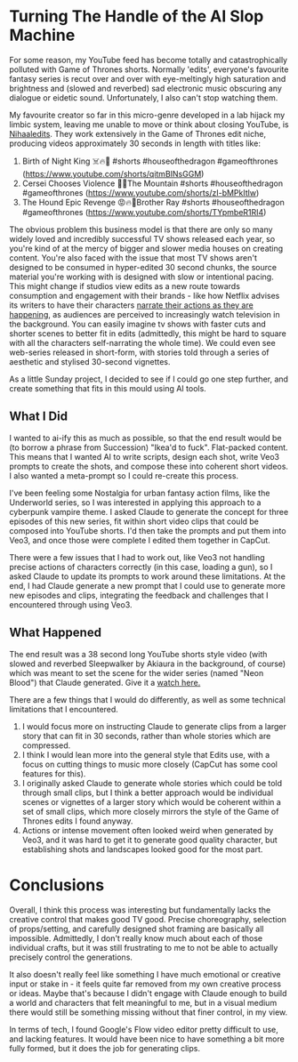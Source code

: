 # Turning The Handle of the AI Slop Machine

For some reason, my YouTube feed has become totally and catastrophically polluted with Game of Thrones shorts. Normally 'edits', everyone's favourite fantasy series is recut over and over with eye-meltingly high saturation and brightness and (slowed and reverbed) sad electronic music obscuring any dialogue or eidetic sound. Unfortunately, I also can't stop watching them. 

My favourite creator so far in this micro-genre developed in a lab hijack my limbic system, leaving me unable to move or think about closing YouTube, is [Nihaaledits](https://www.youtube.com/@Nihaaledits/shorts). They work extensively in the Game of Thrones edit niche, producing videos approximately 30 seconds in length with titles like:

1. Birth of Night King ☠️🔥👑 #shorts #houseofthedragon #gameofthrones (https://www.youtube.com/shorts/qitmBINsGGM)
2. Cersei Chooses Violence 🥶🔥The Mountain #shorts #houseofthedragon #gameofthrones (https://www.youtube.com/shorts/zI-bMPkItlw)
3. The Hound Epic Revenge 😡🔥🥶Brother Ray #shorts #houseofthedragon #gameofthrones (https://www.youtube.com/shorts/TYpmbeR1RI4)

The obvious problem this business model is that there are only so many widely loved and incredibly successful TV shows released each year, so you're kind of at the mercy of bigger and slower media houses on creating content. You're also faced with the issue that most TV shows aren't designed to be consumed in hyper-edited 30 second chunks, the source material you're working with is designed with slow or intentional pacing. This might change if studios view edits as a new route towards consumption and engagement with their brands - like how Netflix advises its writers to have their characters [narrate their actions as they are happening](https://www.nplusonemag.com/issue-49/essays/casual-viewing/), as audiences are perceived to increasingly watch television in the background. You can easily imagine tv shows with faster cuts and shorter scenes to better fit in edits (admittedly, this might be hard to square with all the characters self-narrating the whole time). We could even see web-series released in short-form, with stories told through a series of aesthetic and stylised 30-second vignettes. 

As a little Sunday project, I decided to see if I could go one step further, and create something that fits in this mould using AI tools. 

## What I Did

I wanted to ai-ify this as much as possible, so that the end result would be (to borrow a phrase from Succession) "Ikea'd to fuck". Flat-packed content. This means that I wanted AI to write scripts, design each shot, write Veo3 prompts to create the shots, and compose these into coherent short videos. I also wanted a meta-prompt so I could re-create this process. 

I've been feeling some Nostalgia for urban fantasy action films, like the Underworld series, so I was interested in applying this approach to a cyberpunk vampire theme. I asked Claude to generate the concept for three episodes of this new series, fit within short video clips that could be composed into YouTube shorts. I'd then take the prompts and put them into Veo3, and once those were complete I edited them together in CapCut. 

There were a few issues that I had to work out, like Veo3 not handling precise actions of characters correctly (in this case, loading a gun), so I asked Claude to update its prompts to work around these limitations. At the end, I had Claude generate a new prompt that I could use to generate more new episodes and clips, integrating the feedback and challenges that I encountered through using Veo3. 

## What Happened

The end result was a 38 second long YouTube shorts style video (with slowed and reverbed Sleepwalker by Akiaura in the background, of course) which was meant to set the scene for the wider series (named "Neon Blood") that Claude generated. Give it a [watch here.](https://youtu.be/ECskY1MPsb8)


There are a few things that I would do differently, as well as some technical limitations that I encountered. 
1. I would focus more on instructing Claude to generate clips from a larger story that can fit in 30 seconds, rather than whole stories which are compressed.
2. I think I would lean more into the general style that Edits use, with a focus on cutting things to music more closely (CapCut has some cool features for this). 
3. I originally asked Claude to generate whole stories which could be told through small clips, but I think a better approach would be individual scenes or vignettes of a larger story which would be coherent within a set of small clips, which more closely mirrors the style of the Game of Thrones edits I found anyway. 
4. Actions or intense movement often looked weird when generated by Veo3, and it was hard to get it to generate good quality character, but establishing shots and landscapes looked good for the most part. 

# Conclusions

Overall, I think this process was interesting but fundamentally lacks the creative control that makes good TV good. Precise choreography, selection of props/setting, and carefully designed shot framing are basically all impossible. Admittedly, I don't really know much about each of those individual crafts, but it was still frustrating to me to not be able to actually precisely control the generations. 

It also doesn't really feel like something I have much emotional or creative input or stake in - it feels quite far removed from my own creative process or ideas. Maybe that's because I didn't engage with Claude enough to build a world and characters that felt meaningful to me, but in a visual medium there would still be something missing without that finer control, in my view. 

In terms of tech, I found Google's Flow video editor pretty difficult to use, and lacking features. It would have been nice to have something a bit more fully formed, but it does the job for generating clips. 

